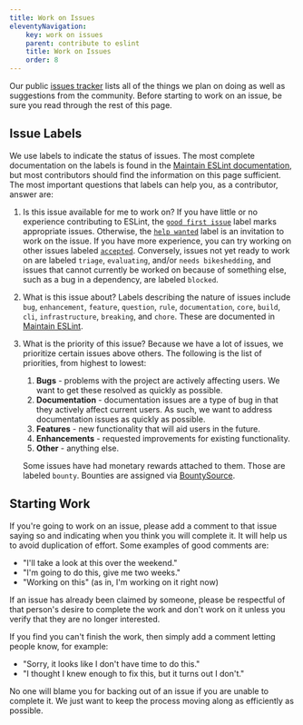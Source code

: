 ```yaml
---
title: Work on Issues
eleventyNavigation:
    key: work on issues
    parent: contribute to eslint
    title: Work on Issues
    order: 8
---
```


Our public [issues tracker](https://github.com/eslint/eslint/issues) lists all of the things we plan on doing as well as suggestions from the community. Before starting to work on an issue, be sure you read through the rest of this page.

## Issue Labels

We use labels to indicate the status of issues. The most complete documentation on the labels is found in the [Maintain ESLint documentation](../maintain/manage-issues#when-an-issue-is-opened), but most contributors should find the information on this page sufficient. The most important questions that labels can help you, as a contributor, answer are:

1. Is this issue available for me to work on? If you have little or no experience contributing to ESLint, the [`good first issue`](https://github.com/eslint/eslint/labels/good%20first%20issue) label marks appropriate issues. Otherwise, the [`help wanted`](https://github.com/eslint/eslint/labels/help%20wanted) label is an invitation to work on the issue. If you have more experience, you can try working on other issues labeled [`accepted`](https://github.com/eslint/eslint/labels/accepted). Conversely, issues not yet ready to work on are labeled `triage`, `evaluating`, and/or `needs bikeshedding`, and issues that cannot currently be worked on because of something else, such as a bug in a dependency, are labeled `blocked`.
1. What is this issue about? Labels describing the nature of issues include `bug`, `enhancement`, `feature`, `question`, `rule`, `documentation`, `core`, `build`, `cli`, `infrastructure`, `breaking`, and `chore`. These are documented in [Maintain ESLint](../maintain/manage-issues#types-of-issues).
1. What is the priority of this issue? Because we have a lot of issues, we prioritize certain issues above others. The following is the list of priorities, from highest to lowest:

    1. **Bugs** - problems with the project are actively affecting users. We want to get these resolved as quickly as possible.
    1. **Documentation** - documentation issues are a type of bug in that they actively affect current users. As such, we want to address documentation issues as quickly as possible.
    1. **Features** - new functionality that will aid users in the future.
    1. **Enhancements** - requested improvements for existing functionality.
    1. **Other** - anything else.

    Some issues have had monetary rewards attached to them. Those are labeled `bounty`. Bounties are assigned via [BountySource](https://www.bountysource.com/teams/eslint/issues).

## Starting Work

If you're going to work on an issue, please add a comment to that issue saying so and indicating when you think you will complete it. It will help us to avoid duplication of effort. Some examples of good comments are:

* "I'll take a look at this over the weekend."
* "I'm going to do this, give me two weeks."
* "Working on this" (as in, I'm working on it right now)

If an issue has already been claimed by someone, please be respectful of that person's desire to complete the work and don't work on it unless you verify that they are no longer interested.

If you find you can't finish the work, then simply add a comment letting people know, for example:

* "Sorry, it looks like I don't have time to do this."
* "I thought I knew enough to fix this, but it turns out I don't."

No one will blame you for backing out of an issue if you are unable to complete it. We just want to keep the process moving along as efficiently as possible.

